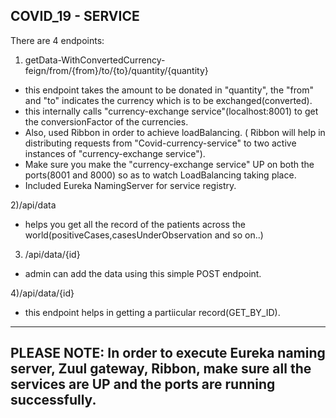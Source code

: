 COVID_19 - SERVICE
--------------------------------------------------------------------------------------------------------------
There are 4 endpoints:

  1) getData-WithConvertedCurrency-feign/from/{from}/to/{to}/quantity/{quantity}
  
  - this endpoint takes the amount to be donated in "quantity", the "from" and "to" indicates the currency which is to be exchanged(converted).
  - this internally calls "currency-exchange service"(localhost:8001) to get the conversionFactor of the currencies.
  - Also, used Ribbon in order to achieve loadBalancing. ( Ribbon will help in distributing requests from "Covid-currency-service" to two active instances of "currency-exchange service").
  - Make sure you make the "currency-exchange service" UP on both the ports(8001 and 8000) so as to watch LoadBalancing taking place.
  - Included Eureka NamingServer for service registry.
  
  2)/api/data
  
  - helps you get all the record of the patients across the world(positiveCases,casesUnderObservation and so on..)
  
  3) /api/data/{id}
  - admin can add the data using this simple POST endpoint.
  
  4)/api/data/{id}
  - this endpoint helps in getting a partiicular record(GET_BY_ID).
-------------------------------------------------------------------------------------------------------------------------------------
PLEASE NOTE: In order to execute Eureka naming server, Zuul gateway, Ribbon, make sure all the services are UP and the ports are running successfully.
-------------------------------------------------------------------------------------------------------------------------------------
